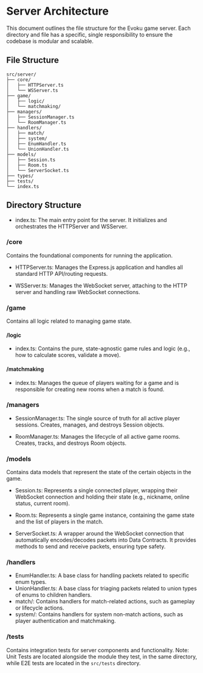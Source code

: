 # Server Architecture

This document outlines the file structure for the Evoku game server. Each directory and file has a specific, single responsibility to ensure the codebase is modular and scalable.

## File Structure

```
src/server/
├── core/
│   ├── HTTPServer.ts
│   └── WSServer.ts
├── game/
│   ├── logic/
│   └── matchmaking/
├── managers/
│   ├── SessionManager.ts
│   └── RoomManager.ts
├── handlers/
│   ├── match/
│   ├── system/
│   ├── EnumHandler.ts
│   └── UnionHandler.ts
├── models/
│   ├── Session.ts
│   ├── Room.ts
│   └── ServerSocket.ts
├── types/
├── tests/
└── index.ts
```

## Directory Structure

- index.ts: The main entry point for the server. It initializes and orchestrates the HTTPServer and WSServer.

### /core

Contains the foundational components for running the application.

- HTTPServer.ts: Manages the Express.js application and handles all standard HTTP API/routing requests.

- WSServer.ts: Manages the WebSocket server, attaching to the HTTP server and handling raw WebSocket connections.

### /game

Contains all logic related to managing game state.

#### /logic

- index.ts: Contains the pure, state-agnostic game rules and logic (e.g., how to calculate scores, validate a move).

#### /matchmaking

- index.ts: Manages the queue of players waiting for a game and is responsible for creating new rooms when a match is found.

### /managers

- SessionManager.ts: The single source of truth for all active player sessions. Creates, manages, and destroys Session objects.

- RoomManager.ts: Manages the lifecycle of all active game rooms. Creates, tracks, and destroys Room objects.

### /models

Contains data models that represent the state of the certain objects in the game.

- Session.ts: Represents a single connected player, wrapping their WebSocket connection and holding their state (e.g., nickname, online status, current room).

- Room.ts: Represents a single game instance, containing the game state and the list of players in the match.

- ServerSocket.ts: A wrapper around the WebSocket connection that automatically encodes/decodes packets into Data Contracts.
It provides methods to send and receive packets, ensuring type safety.

### /handlers

- EnumHandler.ts: A base class for handling packets related to specific enum types.
- UnionHandler.ts: A base class for triaging packets related to union types of enums to children handlers.
- match/: Contains handlers for match-related actions, such as gameplay or lifecycle actions.
- system/: Contains handlers for system non-match actions, such as player authentication and matchmaking.

### /tests

Contains integration tests for server components and functionality.
Note: Unit Tests are located alongside the module they test, in the same directory,
while E2E tests are located in the `src/tests` directory.